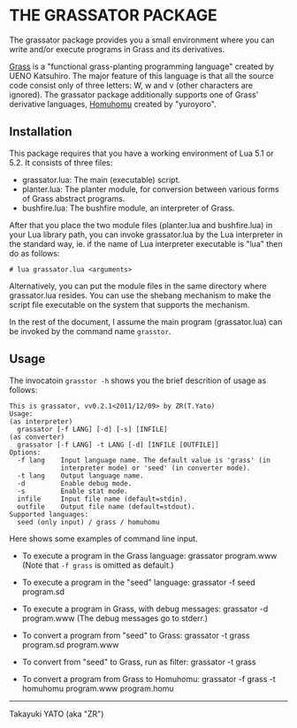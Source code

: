 THE GRASSATOR PACKAGE
=====================

The grassator package provides you a small environment where you can
write and/or execute programs in Grass and its derivatives.

[Grass][] is a "functional grass-planting programming language"
created by UENO Katsuhiro. The major feature of this language is
that all the source code consist only of three letters: W, w
and v (other characters are ignored).
The grassator package additionally supports one of Grass' derivative
languages, [Homuhomu][] created by "yuroyoro".

[Grass]: <http://www.blue.sky.or.jp/grass/>
[Homuhomu]: <http://d.hatena.ne.jp/yuroyoro/20110601/1306908421>

Installation
------------

This package requires that you have a working environment
of Lua 5.1 or 5.2.
It consists of three files:

  * grassator.lua: The main (executable) script.
  * planter.lua: The planter module, for conversion between
    various forms of Grass abstract programs.
  * bushfire.lua: The bushfire module, an interpreter of Grass.

After that you place the two module files (planter.lua and
bushfire.lua) in your Lua library path, you can invoke
grassator.lua by the Lua interpreter in the standard way,
ie. if the name of Lua interpreter executable is "lua" then
do as follows:

    # lua grassator.lua <arguments>

Alternatively, you can put the module files in the same
directory where grassator.lua resides.
You can use the shebang mechanism to make the script file
executable on the system that supports the mechanism.

In the rest of the document, I assume the main program
(grassator.lua) can be invoked by the command name `grasstor`.

Usage
-----

The invocatoin `grasstor -h` shows you the brief descrition
of usage as follows:

    This is grassator, vv0.2.1<2011/12/09> by ZR(T.Yato)
    Usage:
    (as interpreter)
      grassator [-f LANG] [-d] [-s] [INFILE]
    (as converter)
      grassator [-f LANG] -t LANG [-d] [INFILE [OUTFILE]]
    Options:
      -f lang    Input language name. The default value is 'grass' (in
                 interpreter mode) or 'seed' (in converter mode).
      -t lang    Output language name.
      -d         Enable debug mode.
      -s         Enable stat mode.
      infile     Input file name (default=stdin).
      outfile    Output file name (default=stdout).
    Supported languages:
      seed (only input) / grass / homuhomu

Here shows some examples of command line input.

  * To execute a program in the Grass language:
        grassator program.www
    (Note that `-f grass` is omitted as default.)

  * To execute a program in the "seed" language:
        grassator -f seed program.sd

  * To execute a program in Grass, with debug messages:
        grassator -d program.www
    (The debug messages go to stderr.)

  * To convert a program from "seed" to Grass:
        grassator -t grass program.sd program.www

  * To convert from "seed" to Grass, run as filter:
        grassator -t grass

  * To convert a program from Grass to Homuhomu:
        grassator -f grass -t homuhomu program.www program.homu


---

Takayuki YATO (aka "ZR")
